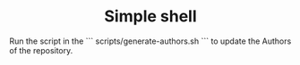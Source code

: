 <html>
  <h1 align="center">Simple shell</h1>
  Run the script in the ``` scripts/generate-authors.sh ``` to update the Authors of the repository.
</html>

